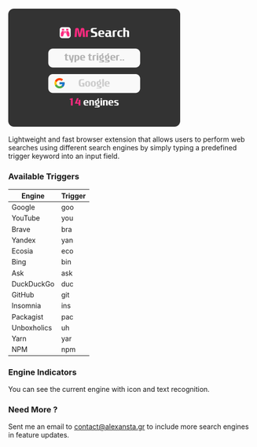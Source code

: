 
![](https://raw.githubusercontent.com/alexanstagr/MrSearch/refs/heads/main/cover.png)



Lightweight and fast browser extension that allows users to perform web searches using different search engines by simply typing a predefined trigger keyword into an input field.


### Available Triggers

| Engine      | Trigger |
| ----------- | ------- |
| Google      | goo     |
| YouTube     | you     |
| Brave       | bra     |
| Yandex      | yan     |
| Ecosia      | eco     |
| Bing        | bin     |
| Ask         | ask     |
| DuckDuckGo  | duc     |
| GitHub      | git     |
| Insomnia    | ins     |
| Packagist   | pac     |
| Unboxholics | uh      |
| Yarn        | yar     |
| NPM         | npm     |



### Engine Indicators

You can see the current engine with icon and text recognition.

### Need More ?

Sent me an email to contact@alexansta.gr to include more search engines in feature updates.